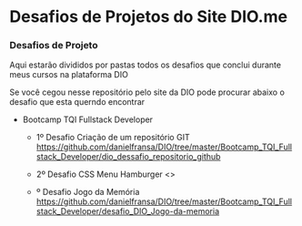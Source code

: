 # Desafios de Projetos do Site DIO.me

### Desafios de Projeto

  Aqui estarão divididos por pastas todos os desafios que conclui durante meus cursos na plataforma DIO

  Se você cegou nesse repositório pelo site da DIO pode procurar abaixo o desafio que esta querndo encontrar

   - Bootcamp TQI Fullstack Developer
      - 1º Desafio Criação de um repositório GIT <https://github.com/danielfransa/DIO/tree/master/Bootcamp_TQI_Fullstack_Developer/dio_dessafio_repositorio_github>

      - 2º Desafio CSS Menu Hamburger <>

      - º Desafio Jogo da Memória <https://github.com/danielfransa/DIO/tree/master/Bootcamp_TQI_Fullstack_Developer/desafio_DIO_Jogo-da-memoria>

